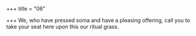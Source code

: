 +++
title = "06"

+++
We, who have pressed soma and have a pleasing offering, call you to take your seat here upon this our ritual grass.